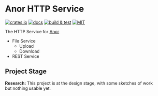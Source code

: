 # Anor HTTP Service

[![crates.io](https://img.shields.io/crates/v/anor-http)](https://crates.io/crates/anor-http)
[![docs](https://img.shields.io/docsrs/anor-http)](https://docs.rs/anor-http)
[![build & test](https://github.com/anor-rs/anor-http/actions/workflows/ci.yml/badge.svg)](https://github.com/anor-rs/anor-http/actions/workflows/ci.yml)
[![MIT](https://img.shields.io/github/license/anor-rs/anor-http)](https://github.com/anor-rs/anor-http/tree/main/LICENSE)

The HTTP Service for [Anor](https://github.com/anor-rs)

- File Service
  - Upload
  - Download
- REST Service

## Project Stage

**Research:** This project is at the design stage, with some sketches of work but nothing usable yet.
